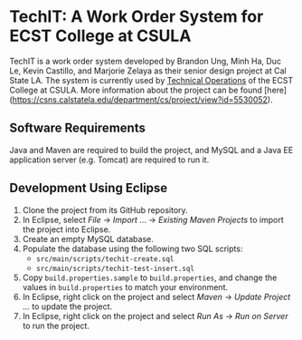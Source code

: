 # TechIT: A Work Order System for ECST College at CSULA

TechIT is a work order system developed by Brandon Ung, Minh Ha, Duc Le, Kevin
Castillo, and Marjorie Zelaya as their senior design project at Cal State LA.
The system is currently used by
[Technical Operations](http://www.calstatela.edu/ecst/ecst-technician-0) of the
ECST College at CSULA. More information about the project can be found [here]
(https://csns.calstatela.edu/department/cs/project/view?id=5530052).

## Software Requirements

Java and Maven are required to build the project, and MySQL and a Java EE
application server (e.g. Tomcat) are required to run it.

## Development Using Eclipse

1. Clone the project from its GitHub repository.
2. In Eclipse, select *File* -> *Import* ... -> *Existing Maven Projects* to
   import the project into Eclipse.
3. Create an empty MySQL database.
4. Populate the database using the following two SQL scripts:
   * `src/main/scripts/techit-create.sql`
   * `src/main/scripts/techit-test-insert.sql`
5. Copy `build.properties.sample` to `build.properties`, and change
   the values in `build.properties` to match your environment.
6. In Eclipse, right click on the project and select *Maven* -> *Update Project ...*
   to update the project.
7. In Eclipse, right click on the project and select *Run As* -> *Run on Server*
   to run the project.
